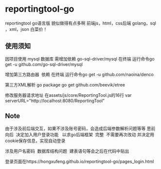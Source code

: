 # reportingtool-go
reportingtool go语言版 貌似做得有点多啊 前端js，html，css后端 golang，sql ，xml，json 白菜价！
## 使用须知
因项目使用 mysql 数据库 需增加依赖  go-sql-driver/mysql
在终端 运行命令go get -u github.com/go-sql-driver/mysql


增加第三方路由器  依赖
在终端 运行命令go get -u github.com/naoina/denco


第三方XML解析  go package
go get github.com/beevik/etree


修改服务器请求地址 在assets/js/core/ReportingTool.js的16行
var serverURL="http://localhost:8080/ReportingTool"


## Note
由于涉及前后端交互，如果不涉及账号密码，会造成后端参数解析问题等等
思前向后  决定加入用户登录功能   以求go后端框架  完整  不需要再次改动
并决定用cookie保存信息，实现自动登录

涉及用户名密码  数据库结构问题  建表语句等会之后在代码中贴出

登录页面在https://hongxufeng.github.io/reportingtool-go/pages_login.html
